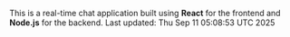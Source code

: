 This is a real-time chat application built using **React** for the frontend and **Node.js** for the backend.
Last updated: Thu Sep 11 05:08:53 UTC 2025
